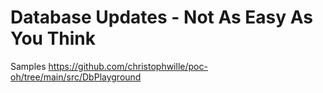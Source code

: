 # Database Updates - Not As Easy As You Think

Samples https://github.com/christophwille/poc-oh/tree/main/src/DbPlayground